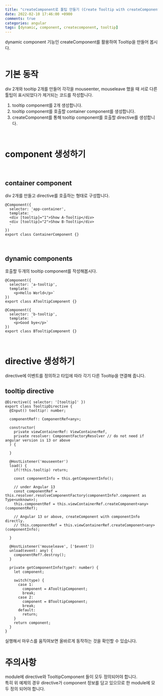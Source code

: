```yaml
---
title: "createComponent로 툴팁 만들기 (Create Tooltip with createComponent)"
date: 2022-02-10 17:46:00 +0900
comments: true
categories: angular
tags: [dynamic, component, createcomponent, tooltip]
---
```


dynamic component 기능인 createComponent를 활용하여 Tooltip을 만들어 봅시다.<br/>
<br/>
# 기본 동작

div 2개와 tooltip 2개를 만들어 각각을 mouseenter, mouseleave 했을 때 서로 다른 툴팁이 표시되었다가 제거되는 코드를 작성합니다.<br/>

1. tooltip component를 2개 생성합니다.
2. tooltip component를 호출할 container component를 생성합니다.
3. createComponent를 통해 tooltip component를 호출할 directive를 생성합니다.

<br/>

# component 생성하기

<br/>

## container component

div 2개를 만들고 directive를 호출하는 형태로 구성합니다.

```tsx
@Component({
  selector: 'app-container',
  template: `
  <div [tooltip]="1">Show A-Tooltip</div>
  <div [tooltip]="2">Show B-Tooltip</div>
  `
})
export class ContainerComponent {}
```

<br/>

## dynamic components

호출할 두개의 tooltip component를 작성해봅시다.

```tsx
@Component({
  selector: 'a-tooltip',
  template: `
    <p>Hello World</p>`
})
export class ATooltipComponent {}

@Component({
  selector: 'b-tooltip',
  template: `
    <p>Good bye</p>`
})
export class BTooltipComponent {}
```

<br/>

# directive 생성하기

directive에 이벤트를 정의하고 타입에 따라 각기 다른 Tooltip을 연결해 줍니다. <br/>

## tooltip directive

```tsx
@Directive({ selector: '[tooltip]' })
export class TooltipDirective {
  @Input() tooltip!: number;

  componentRef!: ComponentRef<any>;

  constructor(
    private viewContainerRef: ViewContainerRef,
    private resolver: ComponentFactoryResolver // do not need if angular version is 13 or above
  ) {

  }

  @HostListener('mouseenter')
  load() {
    if(!this.tooltip) return;

    const componentInfo = this.getComponentInfo();

    // under Angular 13
    const componentRef = this.resolver.resolveComponentFactory(componentInfo?.component as Type<unknown>);
    this.componentRef = this.viewContainerRef.createComponent<any>(componentRef);

    // Angular 13 or above, createComponent with componentInfo directly.
    // this.componentRef = this.viewContainerRef.createComponent<any>(componentInfo);
    
  }

  @HostListener('mouseleave', ['$event'])
  unload(event: any) {
    componentRef?.destroy();
  }

  private getComponentInfo(type?: number) {
    let component;

    switch(type) {
      case 1:
        component = ATooltipComponent;
        break;
      case 2:
        component = BTooltipComponent;
        break;
      default:
        return;
    }
    return component;
  }
}
```

실행해서 마우스를 움직여보면 올바르게 동작하는 것을 확인할 수 있습니다.<br/>


# 주의사항

module에 directive와 TooltipComponent 들이 모두 정의되어야 합니다. <br/>
특히 위 예제의 경우 directive가 component 정보를 담고 있으므로 한 module에 모두 정의 되어야 합니다.

